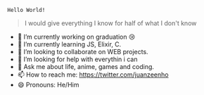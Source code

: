 `Hello World!`

> I would give everything I know for half of what I don't know


- 🔭 I’m currently working on graduation 😢
- 🌱 I’m currently learning JS, Elixir, C.
- 👯 I’m looking to collaborate on WEB projects.
- 🤔 I’m looking for help with everythin i can
- 💬 Ask me about life, anime, games and coding.
- 📫 How to reach me: https://twitter.com/juanzeenho
- 😄 Pronouns: He/Him

